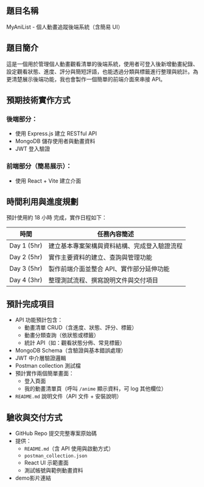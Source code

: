 ## 題目名稱

MyAniList - 個人動畫追蹤後端系統（含簡易 UI）

## 題目簡介

這是一個用於管理個人動畫觀看清單的後端系統，使用者可登入後新增動畫紀錄、設定觀看狀態、進度、評分與簡短評語，也能透過分類與標籤進行整理與統計。為更清楚展示後端功能，我也會製作一個簡單的前端介面來串接 API。

## 預期技術實作方式

### 後端部分：

* 使用 Express.js 建立 RESTful API
* MongoDB 儲存使用者與動畫資料
* JWT 登入驗證

### 前端部分（簡易展示）：

* 使用 React + Vite 建立介面

## 時間利用與進度規劃

預計使用約 18 小時 完成，實作日程如下：

| 時間            | 任務內容簡述                 |
| ------------- | ---------------------- |
| Day 1 (5hr)     | 建立基本專案架構與資料結構、完成登入驗證流程 |
| Day 2 (5hr)     | 實作主要資料的建立、查詢與管理功能      |
| Day 3 (5hr)     | 製作前端介面並整合 API、實作部分延伸功能 |
| Day 4 (3hr) | 整理測試流程、撰寫說明文件與交付項目     |


## 預計完成項目
* API 功能預計包含：
  * 動畫清單 CRUD（含進度、狀態、評分、標籤）
  * 動畫分類查詢（依狀態或標籤）
  * 統計 API（如：觀看狀態分佈、常見標籤）
* MongoDB Schema（含驗證與基本錯誤處理）
* JWT 中介層驗證邏輯
* Postman collection 測試檔
* 預計實作兩個簡單畫面：
  * 登入頁面
  * 我的動畫清單頁（呼叫 `/anime` 顯示資料，可 log 其他欄位）
* `README.md` 說明文件（API 文件 + 安裝說明）

## 驗收與交付方式

* GitHub Repo 提交完整專案原始碼
* 提供：
  * `README.md`（含 API 使用與啟動方式）
  * `postman_collection.json`
  * React UI 示範畫面
  * 測試帳號與範例動畫資料
* demo影片連結
